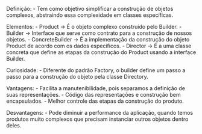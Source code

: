 Definição:
    - Tem como objetivo simplificar a construção de objetos complexos, abstraindo essa complexidade em classes específicas.

Elementos:
    - Product -> É o objeto complexo construído pelo Builder.
    - Builder -> Interface que serve como contrato para a construção de nossos objetos.
    - ConcreteBuilder -> É a implementação da construção do objeto Product de acordo com os dados específicos.
    - Director -> É a uma classe concreta que define as etapas da construção do Product usando a interface Builder. 

Curiosidade:
    - Diferente do padrão Factory, o builder define um passo a passo para a construção do objeto pela classe Directory.

Vantagens:
    - Facilita a manutenibilidade, pois separamos a definição de suas representações.
    - Código das representações e construção bem encapsulados.
    - Melhor controle das etapas da construção do produto.

Desvantagens:
    - Pode diminuir a performance da aplicação, quando temos produtos muito complexos que precisam instanciar outros objetos dentro deles.